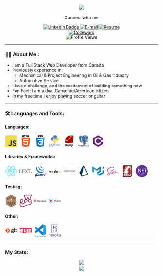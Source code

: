 <div id = "header" align="center">
  <div id="badges">
    <img src="https://media.giphy.com/media/MeJgB3yMMwIaHmKD4z/giphy.gif" width="100" >
    <p>Connect with me</p>
    <a href="https://www.linkedin.com/in/timjquigg/" target="_blank">
      <img src="https://img.shields.io/badge/LinkedIn-blue?logo=linkedin&logoColor=white?style=plastic" alt="LinkedIn Badge"/>
    </a>
    <a href="mailto:timjquigg@gmail.com" target="_blank">
      <img src="https://img.shields.io/badge/Email-white?logo=gmail&logoColor=white?style=plastic" alt="E-mail" />
    </a>
    <a href="https://resume.creddle.io/resume/ghsc9l367ig" target="_blank">
      <img src="https://shields.io/badge/Resume-red" alt="Resume"/>
    </a>
    <br>
    <a href="https://www.codewars.com/users/timjquigg/" target="_blank">
      <img src="https://www.codewars.com/users/timjquigg/badges/small" alt="Codewars">
    </a>
  </div>
    <img src="https://komarev.com/ghpvc/?username=timjquigg&style=flat-square&color=red" alt="Profile Views" />
</div>

---

### :technologist: About Me :

- I am a Full Stack Web Developer from Canada
- Previously experience in:
  - Mechanical & Project Engineering in Oil & Gas industry
  - Automotive Service
- I love a challenge, and the excitement of building something new
- Fun Fact: I am a dual Canadian/American citizen
- In my free time I enjoy playing soccer or guitar

---

### :hammer_and_wrench: Languages and Tools:

<div>
  <h4>Languages:</h4>
  <img src="https://github.com/devicons/devicon/blob/master/icons/javascript/javascript-original.svg" title="JavaScript" alt="JavaScript" width="40" height="40">&nbsp;
  <img src="https://github.com/devicons/devicon/blob/master/icons/html5/html5-original-wordmark.svg" title="HTML5" alt="HTML5" width="40" height="40"/>&nbsp;
  <img src="https://github.com/devicons/devicon/blob/master/icons/css3/css3-original-wordmark.svg" title="CSS3" alt="CSS3" width="40" height="40"/>&nbsp;
  <img src="https://github.com/devicons/devicon/blob/master/icons/python/python-original-wordmark.svg" title="Python" alt="Python" width="40" height="40"/>&nbsp;
  <img src="https://github.com/devicons/devicon/blob/master/icons/ruby/ruby-original-wordmark.svg" title="Ruby" alt="Ruby" width="40" height="40"/>&nbsp;
  <img src="https://github.com/devicons/devicon/blob/master/icons/postgresql/postgresql-original-wordmark.svg" title="PostgreSQL" alt="PostgreSQL" width="40" height="40"/>&nbsp;
  <img src="https://github.com/devicons/devicon/blob/master/icons/csharp/csharp-plain.svg" title="C#" alt="C#" width="40" height="40"/>&nbsp;
  <br>
  <h4>Libraries & Frameworks:</h4>
  <img src="https://github.com/devicons/devicon/blob/master/icons/react/react-original.svg" title="React" alt="React" width="40" height="40" />&nbsp;
  <img src="https://github.com/devicons/devicon/blob/master/icons/nextjs/nextjs-original-wordmark.svg" title="Next.js" alt="Next.js" width="40" height="40"/>&nbsp;
  <img src="https://github.com/devicons/devicon/blob/master/icons/jquery/jquery-original-wordmark.svg" title="jQuery" alt="jQuery" width="40" height="40"/>&nbsp;
  <img src="https://github.com/devicons/devicon/blob/master/icons/nodejs/nodejs-original-wordmark.svg" title="nodejs" alt="nodejs" width="40" height="40"/>&nbsp;
  <img src="https://github.com/devicons/devicon/blob/master/icons/express/express-original-wordmark.svg" title="Express" alt="Express" width="40" height="40"/>&nbsp;
  <img src="https://github.com/prisma/docs/blob/main/src/images/favicon-32x32.png" title="Prisma" alt="Prisma" width="40" height="40"/>&nbsp;
  <img src="https://github.com/devicons/devicon/blob/master/icons/materialui/materialui-original.svg" title="MaterialUI" alt="MaterialUI" width="40" height="40"/>&nbsp;
  <img src="https://github.com/devicons/devicon/blob/master/icons/sass/sass-original.svg" title="SASS" alt="SASS" width="40" height="40"/>&nbsp;
  <img src="https://github.com/devicons/devicon/blob/master/icons/rails/rails-original-wordmark.svg" title="Rails" alt="Rails" width="40" height="40">&nbsp;
  <img src="https://github.com/devicons/devicon/blob/master/icons/dotnetcore/dotnetcore-original.svg" title=".Net" alt="dotnet" width="40" height="40">&nbsp;
  <br>
  <h4>Testing:</h4>
  <img src="https://github.com/devicons/devicon/blob/master/icons/mocha/mocha-plain.svg" title="Mocha" alt="Mocha" width="40" height="40"/>&nbsp;
  <img src="https://github.com/devicons/devicon/blob/master/icons/jest/jest-plain.svg" title="Jest" alt="Jest" width="40" height="40"/>&nbsp;
  <img src="https://github.com/devicons/devicon/blob/master/icons/storybook/storybook-original-wordmark.svg" title="Storybook" alt="Storybook" width="40" height="40"/>&nbsp;
  <img src="https://github.com/devicons/devicon/blob/master/icons/rspec/rspec-original-wordmark.svg" title="RSpec" alt="RSpec" width="40" height="40"/>&nbsp;
  <br>
  <h4>Other:</h4>
  <img src="https://github.com/devicons/devicon/blob/master/icons/git/git-original-wordmark.svg" title="git" alt="git" width="40" height="40"/>&nbsp;
  <img src="https://github.com/devicons/devicon/blob/master/icons/npm/npm-original-wordmark.svg" title="nps" alt="nps" width="40" height="40"/>&nbsp;
  <img src="https://github.com/devicons/devicon/blob/master/icons/vscode/vscode-original-wordmark.svg" title="VSCode" alt="VSCode" width="40" height="40"/>&nbsp;
  <img src="https://github.com/devicons/devicon/blob/master/icons/heroku/heroku-original-wordmark.svg" title="heroku" alt="heroku" width="40" height="40"/>&nbsp;
</div>

---

### My Stats:
<div align="center">
  <a href="https://git.io/streak-stats">
    <img src="https://streak-stats.demolab.com?user=timjquigg&theme=sea">
  </a>
  <br>
  <a href="https://github.com/anuraghazra/github-readme-stats">
    <img src="https://github-readme-stats-git-masterrstaa-rickstaa.vercel.app/api/top-langs/?username=timjquigg&langs_count=10&layout=compact">
  </a>
</div>
